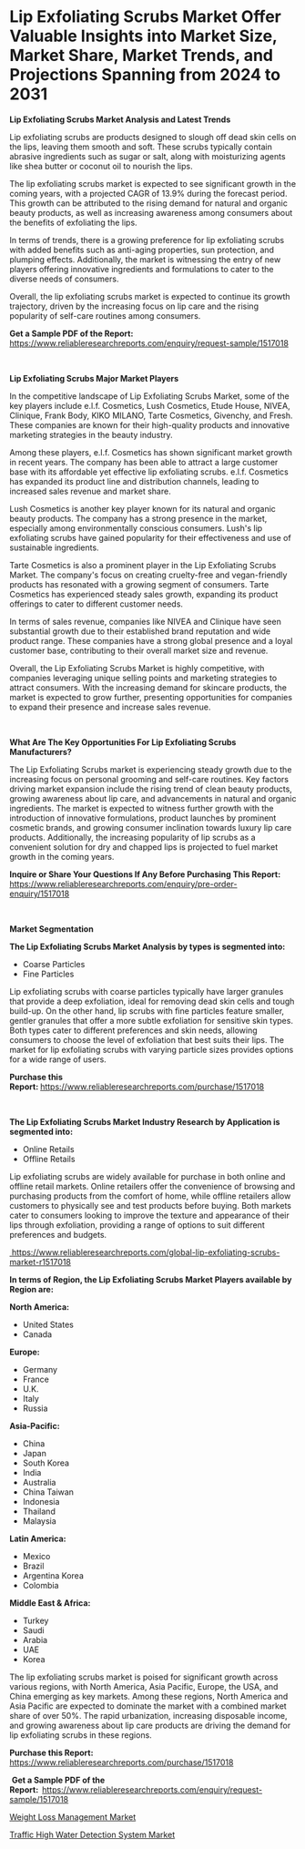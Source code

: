 <p><h1>Lip Exfoliating Scrubs Market Offer Valuable Insights into Market Size, Market Share, Market Trends, and Projections Spanning from 2024 to 2031</h1></p><p><strong>Lip Exfoliating Scrubs Market Analysis and Latest Trends</strong></p>
<p><p>Lip exfoliating scrubs are products designed to slough off dead skin cells on the lips, leaving them smooth and soft. These scrubs typically contain abrasive ingredients such as sugar or salt, along with moisturizing agents like shea butter or coconut oil to nourish the lips.</p><p>The lip exfoliating scrubs market is expected to see significant growth in the coming years, with a projected CAGR of 13.9% during the forecast period. This growth can be attributed to the rising demand for natural and organic beauty products, as well as increasing awareness among consumers about the benefits of exfoliating the lips.</p><p>In terms of trends, there is a growing preference for lip exfoliating scrubs with added benefits such as anti-aging properties, sun protection, and plumping effects. Additionally, the market is witnessing the entry of new players offering innovative ingredients and formulations to cater to the diverse needs of consumers.</p><p>Overall, the lip exfoliating scrubs market is expected to continue its growth trajectory, driven by the increasing focus on lip care and the rising popularity of self-care routines among consumers.</p></p>
<p><strong>Get a Sample PDF of the Report:&nbsp;</strong> <a href="https://www.reliableresearchreports.com/enquiry/request-sample/1517018">https://www.reliableresearchreports.com/enquiry/request-sample/1517018</a></p>
<p>&nbsp;</p>
<p><strong>Lip Exfoliating Scrubs Major Market Players</strong></p>
<p><p>In the competitive landscape of Lip Exfoliating Scrubs Market, some of the key players include e.l.f. Cosmetics, Lush Cosmetics, Etude House, NIVEA, Clinique, Frank Body, KIKO MILANO, Tarte Cosmetics, Givenchy, and Fresh. These companies are known for their high-quality products and innovative marketing strategies in the beauty industry.</p><p>Among these players, e.l.f. Cosmetics has shown significant market growth in recent years. The company has been able to attract a large customer base with its affordable yet effective lip exfoliating scrubs. e.l.f. Cosmetics has expanded its product line and distribution channels, leading to increased sales revenue and market share.</p><p>Lush Cosmetics is another key player known for its natural and organic beauty products. The company has a strong presence in the market, especially among environmentally conscious consumers. Lush's lip exfoliating scrubs have gained popularity for their effectiveness and use of sustainable ingredients.</p><p>Tarte Cosmetics is also a prominent player in the Lip Exfoliating Scrubs Market. The company's focus on creating cruelty-free and vegan-friendly products has resonated with a growing segment of consumers. Tarte Cosmetics has experienced steady sales growth, expanding its product offerings to cater to different customer needs.</p><p>In terms of sales revenue, companies like NIVEA and Clinique have seen substantial growth due to their established brand reputation and wide product range. These companies have a strong global presence and a loyal customer base, contributing to their overall market size and revenue.</p><p>Overall, the Lip Exfoliating Scrubs Market is highly competitive, with companies leveraging unique selling points and marketing strategies to attract consumers. With the increasing demand for skincare products, the market is expected to grow further, presenting opportunities for companies to expand their presence and increase sales revenue.</p></p>
<p>&nbsp;</p>
<p><strong>What Are The Key Opportunities For Lip Exfoliating Scrubs Manufacturers?</strong></p>
<p><p>The Lip Exfoliating Scrubs market is experiencing steady growth due to the increasing focus on personal grooming and self-care routines. Key factors driving market expansion include the rising trend of clean beauty products, growing awareness about lip care, and advancements in natural and organic ingredients. The market is expected to witness further growth with the introduction of innovative formulations, product launches by prominent cosmetic brands, and growing consumer inclination towards luxury lip care products. Additionally, the increasing popularity of lip scrubs as a convenient solution for dry and chapped lips is projected to fuel market growth in the coming years.</p></p>
<p><strong>Inquire or Share Your Questions If Any Before Purchasing This Report:</strong> <a href="https://www.reliableresearchreports.com/enquiry/pre-order-enquiry/1517018">https://www.reliableresearchreports.com/enquiry/pre-order-enquiry/1517018</a></p>
<p>&nbsp;</p>
<p><strong>Market Segmentation</strong></p>
<p><strong>The Lip Exfoliating Scrubs Market Analysis by types is segmented into:</strong></p>
<p><ul><li>Coarse Particles</li><li>Fine Particles</li></ul></p>
<p><p>Lip exfoliating scrubs with coarse particles typically have larger granules that provide a deep exfoliation, ideal for removing dead skin cells and tough build-up. On the other hand, lip scrubs with fine particles feature smaller, gentler granules that offer a more subtle exfoliation for sensitive skin types. Both types cater to different preferences and skin needs, allowing consumers to choose the level of exfoliation that best suits their lips. The market for lip exfoliating scrubs with varying particle sizes provides options for a wide range of users.</p></p>
<p><strong>Purchase this Report:&nbsp;</strong><a href="https://www.reliableresearchreports.com/purchase/1517018">https://www.reliableresearchreports.com/purchase/1517018</a></p>
<p>&nbsp;</p>
<p><strong>The Lip Exfoliating Scrubs Market Industry Research by Application is segmented into:</strong></p>
<p><ul><li>Online Retails</li><li>Offline Retails</li></ul></p>
<p><p>Lip exfoliating scrubs are widely available for purchase in both online and offline retail markets. Online retailers offer the convenience of browsing and purchasing products from the comfort of home, while offline retailers allow customers to physically see and test products before buying. Both markets cater to consumers looking to improve the texture and appearance of their lips through exfoliation, providing a range of options to suit different preferences and budgets.</p></p>
<p><a href="https://www.reliableresearchreports.com/global-lip-exfoliating-scrubs-market-r1517018">&nbsp;https://www.reliableresearchreports.com/global-lip-exfoliating-scrubs-market-r1517018</a></p>
<p><strong>In terms of Region, the Lip Exfoliating Scrubs Market Players available by Region are:</strong></p>
<p>
    <p> <strong> North America: </strong>
        <ul>
            <li>United States</li>
            <li>Canada</li>
        </ul>
        </p> 
    <p> <strong> Europe: </strong>
        <ul>
            <li>Germany</li>
            <li>France</li>
            <li>U.K.</li>
            <li>Italy</li>
            <li>Russia</li>
        </ul>
        </p> 
    <p> <strong> Asia-Pacific: </strong>
        <ul>
            <li>China</li>
            <li>Japan</li>
            <li>South Korea</li>
            <li>India</li>
            <li>Australia</li>
            <li>China Taiwan</li>
            <li>Indonesia</li>
            <li>Thailand</li>
            <li>Malaysia</li>
        </ul>
        </p> 
    <p> <strong> Latin America: </strong>
        <ul>
            <li>Mexico</li>
            <li>Brazil</li>
            <li>Argentina Korea</li>
            <li>Colombia</li>
        </ul>
        </p> 
    <p> <strong> Middle East & Africa: </strong>
        <ul>
            <li>Turkey</li>
            <li>Saudi</li>
            <li>Arabia</li>
            <li>UAE</li>
            <li>Korea</li>
        </ul>
    </p>
    </p>
<p><p>The lip exfoliating scrubs market is poised for significant growth across various regions, with North America, Asia Pacific, Europe, the USA, and China emerging as key markets. Among these regions, North America and Asia Pacific are expected to dominate the market with a combined market share of over 50%. The rapid urbanization, increasing disposable income, and growing awareness about lip care products are driving the demand for lip exfoliating scrubs in these regions.</p></p>
<p><strong>Purchase this Report: </strong><a href="https://www.reliableresearchreports.com/purchase/1517018">https://www.reliableresearchreports.com/purchase/1517018</a></p>
<p>&nbsp;<strong>Get a Sample PDF of the Report:&nbsp;&nbsp;</strong><a href="https://www.reliableresearchreports.com/enquiry/request-sample/1517018">https://www.reliableresearchreports.com/enquiry/request-sample/1517018</a></p>
<p><strong></strong></p>
<p><p><a href="https://github.com/elizabethdagraca/Market-Research-Report-List-3/blob/main/weight-loss-management-market.md">Weight Loss Management Market</a></p><p><a href="https://view.publitas.com/reportprime-1/global-traffic-high-water-detection-system-market-size-share-analysis-by-product-type-by-application-by-region-forecasts-2024-2031/">Traffic High Water Detection System Market</a></p></p>